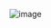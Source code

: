 ![image](https://user-images.githubusercontent.com/63789702/187471882-8ef3e00a-5c02-45e6-8c9e-81957096415e.png)

